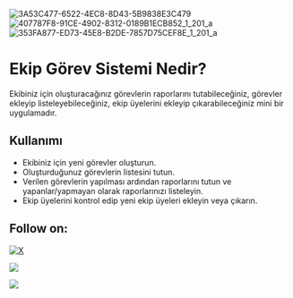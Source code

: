 ![3A53C477-6522-4EC8-8D43-5B9838E3C479](https://github.com/404Qea/gorev-sistemi-mission-system/assets/145233685/689c1037-f9e1-43af-b411-d101699f34d5)
![407787F8-91CE-4902-8312-0189B1ECB852_1_201_a](https://github.com/404Qea/gorev-sistemi-mission-system/assets/145233685/9b301b95-ce5c-4769-9ca0-ad940c58060f)
![353FA877-ED73-45E8-B2DE-7857D75CEF8E_1_201_a](https://github.com/404Qea/gorev-sistemi-mission-system/assets/145233685/915a7d0f-b1be-463b-b9db-32d44b199171)

# Ekip Görev Sistemi Nedir?
Ekibiniz için oluşturacağınız görevlerin raporlarını tutabileceğiniz, görevler ekleyip listeleyebileceğiniz, ekip üyelerini ekleyip çıkarabileceğiniz mini bir uygulamadır.

## Kullanımı

- Ekibiniz için yeni görevler oluşturun.
- Oluşturduğunuz görevlerin listesini tutun.
- Verilen görevlerin yapılması ardından raporlarını tutun ve yapanlar/yapmayan olarak raporlarınızı listeleyin.
- Ekip üyelerini kontrol edip yeni ekip üyeleri ekleyin veya çıkarın.

## Follow on:
[![X](https://img.shields.io/badge/X-black.svg?logo=X&logoColor=white)](https://x.com/404Qea)
<p align="left">
<a href="https://github.com/404Qea"><img src="https://img.shields.io/badge/GitHub-Follow%20on%20GitHub-inactive.svg?logo=github"></a>

<a href="https://t.me/Qea404"><img src="https://img.shields.io/badge/Telegram-Contact%20Telegram%20Profile-blue.svg?logo=telegram"></a>
</p><p align="left"> 
